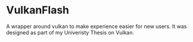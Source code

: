 # VulkanFlash
A wrapper around vulkan to make experience easier for new users.
It was designed as part of my Univeristy Thesis on Vulkan.
